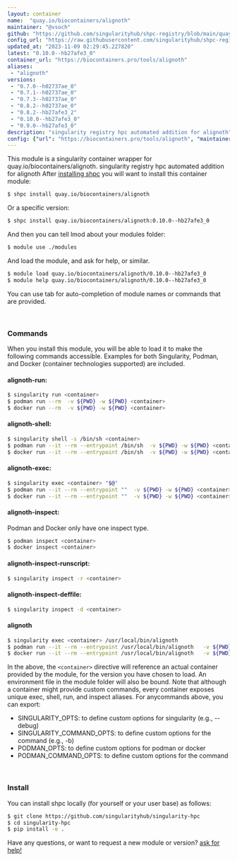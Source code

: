 ```yaml
---
layout: container
name:  "quay.io/biocontainers/alignoth"
maintainer: "@vsoch"
github: "https://github.com/singularityhub/shpc-registry/blob/main/quay.io/biocontainers/alignoth/container.yaml"
config_url: "https://raw.githubusercontent.com/singularityhub/shpc-registry/main/quay.io/biocontainers/alignoth/container.yaml"
updated_at: "2023-11-09 02:29:45.227820"
latest: "0.10.0--hb27afe3_0"
container_url: "https://biocontainers.pro/tools/alignoth"
aliases:
 - "alignoth"
versions:
 - "0.7.0--h02737ae_0"
 - "0.7.1--h02737ae_0"
 - "0.7.3--h02737ae_0"
 - "0.8.2--h02737ae_0"
 - "0.8.2--hb27afe3_2"
 - "0.10.0--hb27afe3_0"
 - "0.9.0--hb27afe3_0"
description: "singularity registry hpc automated addition for alignoth"
config: {"url": "https://biocontainers.pro/tools/alignoth", "maintainer": "@vsoch", "description": "singularity registry hpc automated addition for alignoth", "latest": {"0.10.0--hb27afe3_0": "sha256:e35811610b268d7f0cdc790ec4446d31d80014ccae2fb37c44fc9438de3e9a18"}, "tags": {"0.7.0--h02737ae_0": "sha256:4faa632928afff6b8b32b42890cde8c0f8e47a3432ed02d110432df8de51b1d9", "0.7.1--h02737ae_0": "sha256:03525a1c72f0bbfafc5f6d116a740c78673d14a2311894f2d1be4d916888bd24", "0.7.3--h02737ae_0": "sha256:386499b883965cb54e42aa13605cf1202a727968d6c23279024c05c95b5aee42", "0.8.2--h02737ae_0": "sha256:8989e1442c915b2b1516982d419774dffbf568531f00562bda4cf4b1f6cc9efe", "0.8.2--hb27afe3_2": "sha256:1e7f23b529513a2422981c3a6ef47c0a436c587fceac667ffc84d65ab1e06b4e", "0.10.0--hb27afe3_0": "sha256:e35811610b268d7f0cdc790ec4446d31d80014ccae2fb37c44fc9438de3e9a18", "0.9.0--hb27afe3_0": "sha256:4fda78c554da26397b27d060d9b08ac452158d5ecbbcbb3fa4b76508072f4e70"}, "docker": "quay.io/biocontainers/alignoth", "aliases": {"alignoth": "/usr/local/bin/alignoth"}}
---
```


This module is a singularity container wrapper for quay.io/biocontainers/alignoth.
singularity registry hpc automated addition for alignoth
After [installing shpc](#install) you will want to install this container module:


```bash
$ shpc install quay.io/biocontainers/alignoth
```

Or a specific version:

```bash
$ shpc install quay.io/biocontainers/alignoth:0.10.0--hb27afe3_0
```

And then you can tell lmod about your modules folder:

```bash
$ module use ./modules
```

And load the module, and ask for help, or similar.

```bash
$ module load quay.io/biocontainers/alignoth/0.10.0--hb27afe3_0
$ module help quay.io/biocontainers/alignoth/0.10.0--hb27afe3_0
```

You can use tab for auto-completion of module names or commands that are provided.

<br>

### Commands

When you install this module, you will be able to load it to make the following commands accessible.
Examples for both Singularity, Podman, and Docker (container technologies supported) are included.

#### alignoth-run:

```bash
$ singularity run <container>
$ podman run --rm  -v ${PWD} -w ${PWD} <container>
$ docker run --rm  -v ${PWD} -w ${PWD} <container>
```

#### alignoth-shell:

```bash
$ singularity shell -s /bin/sh <container>
$ podman run --it --rm --entrypoint /bin/sh  -v ${PWD} -w ${PWD} <container>
$ docker run --it --rm --entrypoint /bin/sh  -v ${PWD} -w ${PWD} <container>
```

#### alignoth-exec:

```bash
$ singularity exec <container> "$@"
$ podman run --it --rm --entrypoint ""  -v ${PWD} -w ${PWD} <container> "$@"
$ docker run --it --rm --entrypoint ""  -v ${PWD} -w ${PWD} <container> "$@"
```

#### alignoth-inspect:

Podman and Docker only have one inspect type.

```bash
$ podman inspect <container>
$ docker inspect <container>
```

#### alignoth-inspect-runscript:

```bash
$ singularity inspect -r <container>
```

#### alignoth-inspect-deffile:

```bash
$ singularity inspect -d <container>
```


#### alignoth

```bash
$ singularity exec <container> /usr/local/bin/alignoth
$ podman run --it --rm --entrypoint /usr/local/bin/alignoth   -v ${PWD} -w ${PWD} <container> -c " $@"
$ docker run --it --rm --entrypoint /usr/local/bin/alignoth   -v ${PWD} -w ${PWD} <container> -c " $@"
```



In the above, the `<container>` directive will reference an actual container provided
by the module, for the version you have chosen to load. An environment file in the
module folder will also be bound. Note that although a container
might provide custom commands, every container exposes unique exec, shell, run, and
inspect aliases. For anycommands above, you can export:

 - SINGULARITY_OPTS: to define custom options for singularity (e.g., --debug)
 - SINGULARITY_COMMAND_OPTS: to define custom options for the command (e.g., -b)
 - PODMAN_OPTS: to define custom options for podman or docker
 - PODMAN_COMMAND_OPTS: to define custom options for the command

<br>

### Install

You can install shpc locally (for yourself or your user base) as follows:

```bash
$ git clone https://github.com/singularityhub/singularity-hpc
$ cd singularity-hpc
$ pip install -e .
```

Have any questions, or want to request a new module or version? [ask for help!](https://github.com/singularityhub/singularity-hpc/issues)